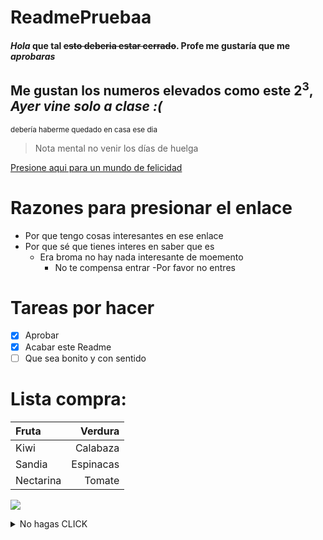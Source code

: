 # ReadmePruebaa
#### *Hola* **que tal** ~~esto deberia estar cerrado~~. **Profe me gustaría que me _aprobaras_**
## Me gustan los numeros elevados como este 2<sup>3</sup>, ***Ayer vine solo a clase :(***
<sub>debería haberme quedado en casa ese dia</sub>
>Nota mental no venir los días de huelga

[Presione aqui para un mundo de felicidad](https://github.com/NicolasRodriguezSteuerberg)
# Razones para presionar el enlace
- Por que tengo cosas interesantes en ese enlace
- Por que sé que tienes interes en saber que es
  - Era broma no hay nada interesante de moemento
    - No te compensa entrar
       -Por favor no entres
# Tareas por hacer  
- [x] Aprobar
- [x] Acabar este Readme
- [ ] Que sea bonito y con sentido
<!--Esto no deberia salir-->
# Lista compra:
| Fruta     |   Verdura |
|:----------|----------:|
| Kiwi      |  Calabaza |
| Sandia    | Espinacas |
| Nectarina |    Tomate |

![](https://t2.ea.ltmcdn.com/es/posts/4/9/9/curiosidades_del_tigre_25994_orig.jpg)
<details><summary>No hagas CLICK</summary>
<p>
Te dije que no pulsaras no hay nada aquí
</p>
</details>

